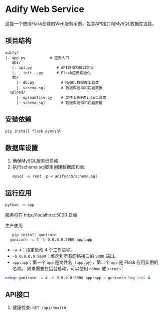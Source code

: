 # Adify Web Service

这是一个使用Flask创建的Web服务示例，包含API接口和MySQL数据库连接。

## 项目结构

```
adify/
|- app.py           # 应用入口
   api/
   |- api.py           # API路由和接口定义
   |- __init__.py      # Flask应用初始化
   db/
     |- db.py            # MySQL数据库工具类
     |- schema.sql       # 数据库结构和初始数据
  upload/
     |- uploadfile.py    # 文件上传到Minio工具类
     |- schema.sql       # 数据库结构和初始数据
```

## 安装依赖

```bash
pip install flask pymysql
```

## 数据库设置

1. 确保MySQL服务已启动
2. 执行schema.sql脚本创建数据库和表:
   ```
   mysql -u root -p < adify/db/schema.sql
   ```

## 运行应用

```bash
python -m app
```
服务将在 http://localhost:5000 启动

生产使用
```bash
   pip install gunicorn
  gunicorn -w 4 -b 0.0.0.0:5000 app:app
```
   - `-w 4`：指定启动 4 个工作进程。
   - `-b 0.0.0.0:5000`：绑定到所有网络接口的 `5000` 端口。
   - `app:app`：第一个 `app` 是文件名（`app.py`），第二个 `app` 是 Flask 应用实例的名称。
   如果需要在后台启动，可以使用 `nohup` 或 `screen`：
   ```bash
   nohup gunicorn -w 4 -b 0.0.0.0:5000 app:app > gunicorn.log 2>&1 &
   ```

## API接口
1. 健康检查: `GET /api/health`
